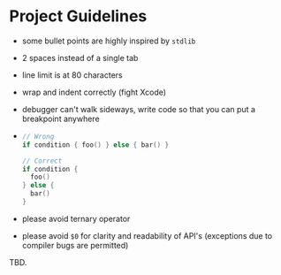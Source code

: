 # Project Guidelines

* some bullet points are highly inspired by `stdlib`
* 2 spaces instead of a single tab
* line limit is at 80 characters
* wrap and indent correctly (fight Xcode)
* debugger can't walk sideways, write code so that you can put a breakpoint anywhere
* 
  ```swift
  // Wrong
  if condition { foo() } else { bar() }

  // Correct
  if condition {
    foo()
  } else {
    bar()
  }
  ```

* please avoid ternary operator
* please avoid `$0` for clarity and readability of API's (exceptions due to compiler bugs are permitted)

TBD.


